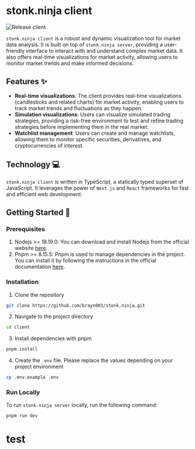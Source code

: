 # stonk.ninja client
![Release client](https://github.com/brayn003/stonk.ninja/actions/workflows/release-client.yaml/badge.svg)

`stonk.ninja client` is a robust and dynamic visualization tool for market data analysis. It is built on top of `stonk.ninja server`, providing a user-friendly interface to interact with and understand complex market data. It also offers real-time visualizations for market activity, allowing users to monitor market trends and make informed decisions. 

## Features ✨
- **Real-time visualizations**: The client provides real-time visualizations (candlesticks and related charts) for market activity, enabling users to track market trends and fluctuations as they happen.
- **Simulation visualizations**: Users can visualize simulated trading strategies, providing a risk-free environment to test and refine trading strategies before implementing them in the real market.
- **Watchlist management**: Users can create and manage watchlists, allowing them to monitor specific securities, derivatives, and cryptocurrencies of interest.

## Technology 💻

`stonk.ninja client` is written in TypeScript, a statically typed superset of JavaScript. It leverages the power of `Next.js` and `React` frameworks for fast and efficient web development.

## Getting Started 🚀

### Prerequisites
1. Nodejs >= 18.19.0: You can download and install Nodejs from the official website [here](https://nodejs.org/en/download).
2. Pnpm >= 8.15.5: Pnpm is used to manage dependencies in the project. You can install it by following the instructions in the official documentation [here](https://pnpm.io/installation).

### Installation
1. Clone the repository
```bash
git clone https://github.com/brayn003/stonk.ninja.git
```
2. Navigate to the project directory
```bash
cd client
```
3. Install dependencies with pnpm
```bash
pnpm install
```
4. Create the `.env` file. Please replace the values depending on your project environment
```bash
cp .env.example .env
```

### Run Locally
To run `stonk.ninja server` locally, run the following command:
```bash
pnpm run dev
```

# test
